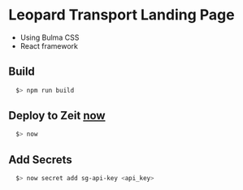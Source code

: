 # Leopard Transport Landing Page
* Using Bulma CSS
* React framework

## Build
```sh
  $> npm run build
```

## Deploy to Zeit [now](https://leopard.terabits.now.sh)
```sh
  $> now
```

## Add Secrets
```sh
  $> now secret add sg-api-key <api_key>
```

